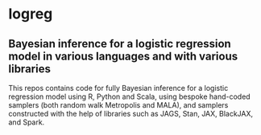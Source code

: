 # logreg

## Bayesian inference for a logistic regression model in various languages and with various libraries

This repos contains code for fully Bayesian inference for a logistic regression model using R, Python and Scala, using bespoke hand-coded samplers (both random walk Metropolis and MALA), and samplers constructed with the help of libraries such as JAGS, Stan, JAX, BlackJAX, and Spark.

